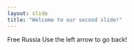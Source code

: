 ```yaml
---
layout: slide
title: "Welcome to our second slide!"
---
```

Free Russia
Use the left arrow to go back!
